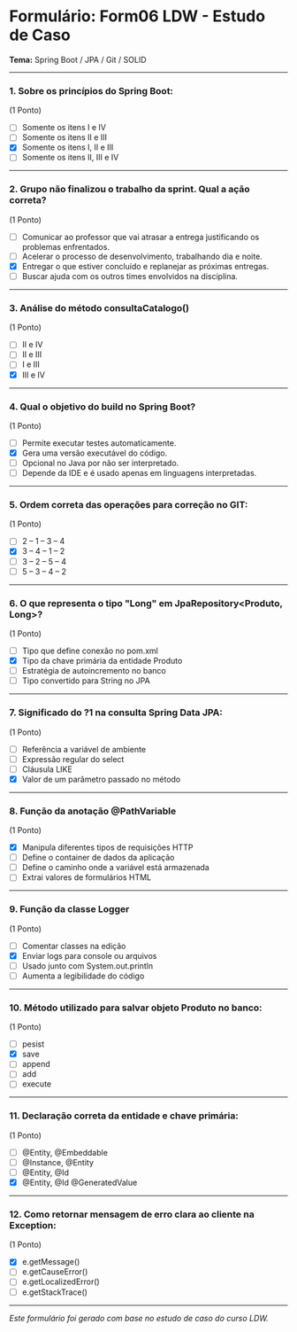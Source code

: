 # Formulário: Form06 LDW - Estudo de Caso  
**Tema:** Spring Boot / JPA / Git / SOLID

---

### 1. Sobre os princípios do Spring Boot:  
(1 Ponto)

- [ ] Somente os itens I e IV  
- [ ] Somente os itens II e III  
- [x] Somente os itens I, II e III  
- [ ] Somente os itens II, III e IV  

---

### 2. Grupo não finalizou o trabalho da sprint. Qual a ação correta?  
(1 Ponto)

- [ ] Comunicar ao professor que vai atrasar a entrega justificando os problemas enfrentados.  
- [ ] Acelerar o processo de desenvolvimento, trabalhando dia e noite.  
- [x] Entregar o que estiver concluído e replanejar as próximas entregas.  
- [ ] Buscar ajuda com os outros times envolvidos na disciplina.  

---

### 3. Análise do método consultaCatalogo()  
(1 Ponto)

- [ ] II e IV  
- [ ] II e III  
- [ ] I e III  
- [x] III e IV  

---

### 4. Qual o objetivo do build no Spring Boot?  
(1 Ponto)

- [ ] Permite executar testes automaticamente.  
- [x] Gera uma versão executável do código.  
- [ ] Opcional no Java por não ser interpretado.  
- [ ] Depende da IDE e é usado apenas em linguagens interpretadas.  

---

### 5. Ordem correta das operações para correção no GIT:  
(1 Ponto)

- [ ] 2 – 1 – 3 – 4  
- [x] 3 – 4 – 1 – 2  
- [ ] 3 – 2 – 5 – 4  
- [ ] 5 – 3 – 4 – 2  

---

### 6. O que representa o tipo "Long" em JpaRepository<Produto, Long>?  
(1 Ponto)

- [ ] Tipo que define conexão no pom.xml  
- [x] Tipo da chave primária da entidade Produto  
- [ ] Estratégia de autoincremento no banco  
- [ ] Tipo convertido para String no JPA  

---

### 7. Significado do ?1 na consulta Spring Data JPA:  
(1 Ponto)

- [ ] Referência a variável de ambiente  
- [ ] Expressão regular do select  
- [ ] Cláusula LIKE  
- [x] Valor de um parâmetro passado no método  

---

### 8. Função da anotação @PathVariable  
(1 Ponto)

- [x] Manipula diferentes tipos de requisições HTTP  
- [ ] Define o container de dados da aplicação  
- [ ] Define o caminho onde a variável está armazenada  
- [ ] Extrai valores de formulários HTML  

---

### 9. Função da classe Logger  
(1 Ponto)

- [ ] Comentar classes na edição  
- [x] Enviar logs para console ou arquivos  
- [ ] Usado junto com System.out.println  
- [ ] Aumenta a legibilidade do código  

---

### 10. Método utilizado para salvar objeto Produto no banco:  
(1 Ponto)

- [ ] pesist  
- [x] save  
- [ ] append  
- [ ] add  
- [ ] execute  

---

### 11. Declaração correta da entidade e chave primária:  
(1 Ponto)

- [ ] @Entity, @Embeddable  
- [ ] @Instance, @Entity  
- [ ] @Entity, @Id  
- [x] @Entity, @Id @GeneratedValue  

---

### 12. Como retornar mensagem de erro clara ao cliente na Exception:  
(1 Ponto)

- [x] e.getMessage()  
- [ ] e.getCauseError()  
- [ ] e.getLocalizedError()  
- [ ] e.getStackTrace()  

---

_Este formulário foi gerado com base no estudo de caso do curso LDW._
